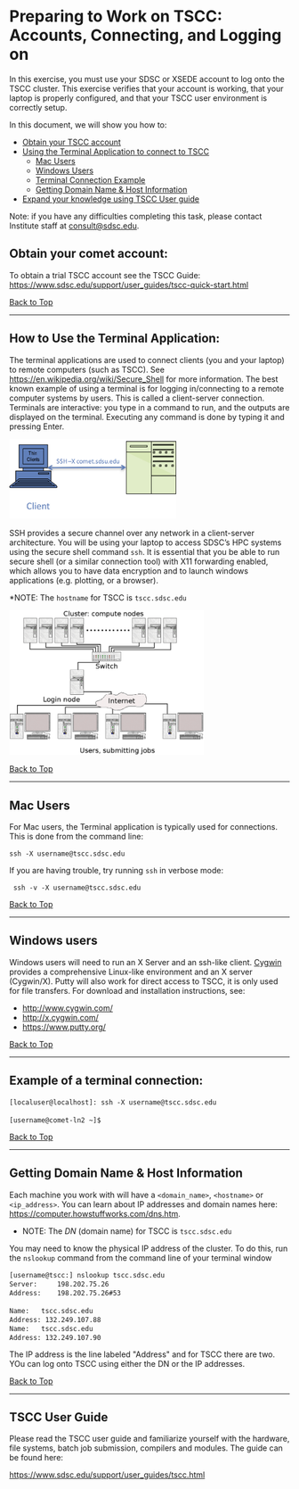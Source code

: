 # Preparing to Work on TSCC: Accounts,  Connecting, and Logging on


[//]: # " Comment example "

[//]: # ( Comment2 )

In this exercise, you must use your SDSC or XSEDE account to log onto the TSCC cluster. This exercise verifies that your account is working, that your laptop is properly configured, and that your TSCC user environment is correctly setup.

<a name="top">In this document, we will show you how to:
    
* [Obtain your TSCC account](#obtain-your-comet-account)
* [Using the Terminal Application to connect to TSCC](#term-app)
    - [Mac Users](#term-app-mac-users)
    - [Windows Users](#term-app-windows-users)
    - [Terminal Connection Example](#term-app-example)
    - [Getting Domain Name & Host Information](#term-app-dn-info)
* [Expand your knowledge using TSCC User guide](#comet-user-guide)

Note: if you have any difficulties completing this task, please contact Institute staff at <consult@sdsc.edu>.

## <a name="obtain-your-comet-account"></a>Obtain your comet account:

To obtain a trial TSCC account see the TSCC Guide:  https://www.sdsc.edu/support/user_guides/tscc-quick-start.html

[Back to Top](#top)
<hr>

## <a name="term-app"></a>How to Use the Terminal Application:

The terminal applications are used to connect clients (you and your laptop) to remote computers (such as TSCC). See https://en.wikipedia.org/wiki/Secure_Shell for more information. The best known example of using a terminal is for logging in/connecting to a remote computer systems by users. This is called a client-server connection. Terminals are interactive: you type in a command to run, and the outputs are displayed on the terminal. Executing any command is done by typing it and pressing Enter.

<img src="ssh-login-comet.png" alt="SSH Connection" width="300px" />

SSH provides a secure channel over any network in a client-server architecture. You will be using your laptop to access SDSC’s HPC systems using the secure shell command `ssh`. It is essential that you be able to run secure shell (or a similar connection tool) with X11 forwarding enabled, which allows you to have data encryption and to launch windows applications (e.g. plotting, or a browser).

*NOTE: The `hostname` for TSCC is `tscc.sdsc.edu`

<img src="cluster-connection-diagram.png" alt="SSH Connection" width="350px" />

[Back to Top](#top)
<hr>

## <a name="term-app-mac-users"></a>Mac Users
For Mac users, the Terminal application is typically used for connections. This is done from the command line:

    ssh -X username@tscc.sdsc.edu

 If you are having trouble, try running `ssh` in verbose mode:

     ssh -v -X username@tscc.sdsc.edu


[Back to Top](#top)
<hr>

## <a name="term-app-windows-users"></a>Windows users
Windows users will need to run an X Server and an ssh-like client. [Cygwin](https://www.cygwin.com) provides a comprehensive Linux-like environment and an X server (Cygwin/X). Putty will also work for direct access to TSCC, it is only used for file transfers. For download and installation instructions, see:

* http://www.cygwin.com/
* http://x.cygwin.com/
* https://www.putty.org/

[Back to Top](#top)
<hr>

## <a name="term-app-example"></a>Example of a terminal connection:
```
[localuser@localhost]: ssh -X username@tscc.sdsc.edu

[username@comet-ln2 ~]$
```

[Back to Top](#top)
<hr>

## <a name="term-app-dn-info"></a>Getting Domain Name & Host Information
Each machine you work with will have a `<domain_name>`,  `<hostname>` or `<ip_address>`. You can learn about IP addresses and domain names here: https://computer.howstuffworks.com/dns.htm.

* NOTE: The *DN* (domain name) for TSCC is    `tscc.sdsc.edu`

You may need to know the physical IP address of the cluster. To do this, run the `nslookup` command from the command line of your terminal window
```
[username@tscc:] nslookup tscc.sdsc.edu
Server:		198.202.75.26
Address:	198.202.75.26#53

Name:	tscc.sdsc.edu
Address: 132.249.107.88
Name:	tscc.sdsc.edu
Address: 132.249.107.90

```

The IP address is the  line labeled "Address" and for TSCC there are two. YOu can log onto TSCC using either the DN or the IP addresses.

[Back to Top](#top)

<hr>

## TSCC User Guide

Please read the TSCC user guide and familiarize yourself with the hardware, file systems, batch job submission, compilers and modules. The guide can be found here:

https://www.sdsc.edu/support/user_guides/tscc.html
